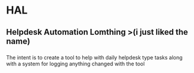 # HAL

## Helpdesk Automation Lomthing >(i just liked the name)

###
The intent is to create a tool to help with daily helpdesk type tasks along with a system for logging anything changed with the tool
